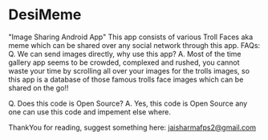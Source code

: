 # DesiMeme
"Image Sharing Android App"
This app consists of various Troll Faces aka meme which can be shared over any social network through this app.
FAQs:
Q. We can send images directly, why use this app?
A. Most of the time gallery app seems to be crowded, complexed and rushed, 
you cannot waste your time by scrolling all over your images for the trolls images, 
so this app is a database of those famous trolls face images which can be shared on the go!!

Q. Does this code is Open Source?
A. Yes, this code is Open Source any one can use this code and impement else where.

ThankYou for reading, suggest something here: jaisharmafps2@gmail.com
